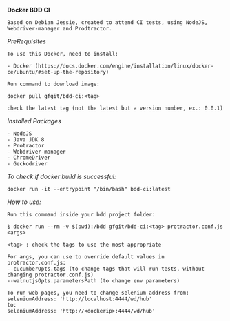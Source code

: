 
**Docker BDD CI**

	Based on Debian Jessie, created to attend CI tests, using NodeJS, Webdriver-manager and Prodtractor.

*PreRequisites*
	
	To use this Docker, need to install:
	
	- Docker (https://docs.docker.com/engine/installation/linux/docker-ce/ubuntu/#set-up-the-repository)

	Run command to download image:
	
	docker pull gfgit/bdd-ci:<tag>

	check the latest tag (not the latest but a version number, ex.: 0.0.1)

*Installed Packages*

	- NodeJS
	- Java JDK 8
	- Protractor
	- Webdriver-manager
	- ChromeDriver
	- Geckodriver
	
*To check if docker build is successful:*
	
	docker run -it --entrypoint "/bin/bash" bdd-ci:latest

*How to use:*

	Run this command inside your bdd project folder:
	
	$ docker run --rm -v $(pwd):/bdd gfgit/bdd-ci:<tag> protractor.conf.js <args>
	
	<tag> : check the tags to use the most appropriate

	For args, you can use to override default values in protractor.conf.js:
	--cucumberOpts.tags (to change tags that will run tests, without changing protractor.conf.js)
	--walnutjsOpts.parametersPath (to change env parameters)
	
	To run web pages, you need to change selenium address from: seleniumAddress: 'http://localhost:4444/wd/hub'
	to:
	seleniumAddress: 'http://<dockerip>:4444/wd/hub'